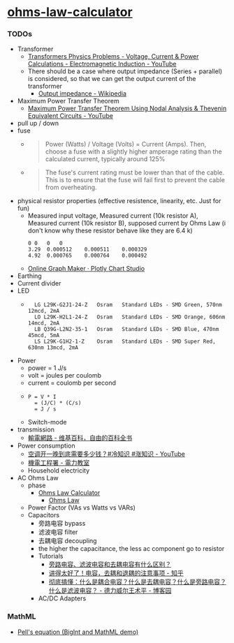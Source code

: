 [ohms-law-calculator](https://dirkarnez.github.io/ohms-law-calculator)
======================================================================
### TODOs
- Transformer
    - [Transformers Physics Problems - Voltage, Current & Power Calculations - Electromagnetic Induction - YouTube](https://www.youtube.com/watch?v=GJm-FOMeG4E)
    - There should be a case where output impedance (Series + parallel) is considered, so that we can get the output current of the transformer
        - [Output impedance - Wikipedia](https://en.wikipedia.org/wiki/Output_impedance)
- Maximum Power Transfer Theorem
    - [Maximum Power Transfer Theorem Using Nodal Analysis & Thevenin Equivalent Circuits - YouTube](https://www.youtube.com/watch?v=8CA6ZNXgI-Y&list=PL0o_zxa4K1BV9E-N8tSExU1djL6slnjbL&index=41)
- pull up / down
- fuse
    - > Power (Watts) / Voltage (Volts) = Current (Amps). Then, choose a fuse with a slightly higher amperage rating than the calculated current, typically around 125%
    - > The fuse's current rating must be lower than that of the cable. This is to ensure that the fuse will fail first to prevent the cable from overheating.
- physical resistor properties (effective resistence, linearity, etc. Just for fun)
    - Measured input voltage, Measured current (10k resistor A), Measured current (10k resistor B), supposed current by Ohms Law (i don't know why these resistor behave like they are 6.4 k)
      ```csv
      0	0	0	0
      3.29	0.000512	0.000511	0.000329
      4.92	0.000765	0.000764	0.000492
      ```
    - [Online Graph Maker · Plotly Chart Studio](https://chart-studio.plotly.com/create/#/)
- Earthing
 - Current divider
- LED
    - ```
        LG L29K-G2J1-24-Z	Osram	Standard LEDs - SMD Green, 570nm 12mcd, 2mA
        LO L29K-H2L1-24-Z	Osram	Standard LEDs - SMD Orange, 606nm 14mcd, 2mA
        LB Q39G-L2N2-35-1	Osram	Standard LEDs - SMD Blue, 470nm 45mcd, 5mA
        LS L29K-G1H2-1-Z	Osram	Standard LEDs - SMD Super Red, 630nm 13mcd, 2mA
      ```
- Power
    - power = 1 J/s
    - volt = joules per coulomb
    - current = coulomb per second
    - ```
      P = V * I
        = (J/C) * (C/s)
        = J / s
      ```
    - Switch-mode
- transmission
    - [輸電網路 - 维基百科，自由的百科全书](https://zh.wikipedia.org/wiki/%E8%BC%B8%E9%9B%BB%E7%B6%B2%E8%B7%AF)
- Power consumption
    - [空调开一晚到底需要多少钱？#冷知识 #涨知识 - YouTube](https://www.youtube.com/watch?v=CWR74hei4W8)
    - [機電工程署 - 電力教室](https://eld.emsd.gov.hk/eic/tc/electricity-classroom/classroom08.html)
    - Household electricity
- AC Ohms Law
    - phase
        - [Ohms Law Calculator](https://www.rapidtables.com/calc/electric/ohms-law-calculator.html)
            - [Ohms Law](https://www.rapidtables.com/electric/ohms-law.html)
    - Power Factor (VAs vs Watts vs VARs)
    - Capacitors
        - 旁路电容 bypass
        - 滤波电容 filter
        - 去耦电容 decoupling
        - the higher the capacitance, the less ac component go to resistor
        - Tutorials
            - [旁路电容、滤波电容和去耦电容有什么区别？](https://mp.weixin.qq.com/s/dNTULzZ8kDyBgv3e7Tl67A)
            - [讲得太好了！电容，去耦和退耦的注意事项 - 知乎](https://zhuanlan.zhihu.com/p/578977243)
            - [彻底搞懂：什么是耦合电容？什么是去耦电容？什么是旁路电容？什么是滤波电容？ - 德力威尔王术平 - 博客园](https://www.cnblogs.com/deliweier-wangshuping/p/16127284.html)
      - AC/DC Adapters

### MathML
- [Pell's equation (BigInt and MathML demo)](https://people.igalia.com/fwang/pell-bigint-mathml/)
